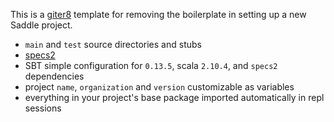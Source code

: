 This is a [giter8](https://github.com/n8han/giter8) template for removing
the boilerplate in setting up a new Saddle project.

* `main` and `test` source directories and stubs
* [specs2](http://etorreborre.github.com/specs2/)
* SBT simple configuration for `0.13.5`, scala `2.10.4`, and `specs2` dependencies
* project `name`, `organization` and `version` customizable as variables
* everything in your project's base package imported automatically in repl sessions

